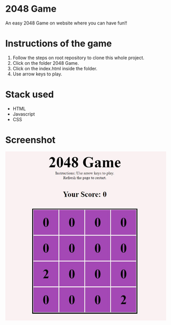 # 2048 Game

An easy 2048 Game on website where you can have fun!! 

# Instructions of the game

1. Follow the steps on root repository to clone this whole project.
2. Click on the folder 2048 Game.
3. Click on the index.html inside the folder.
4. Use arrow keys to play.

# Stack used
- HTML
- Javascript
- CSS


# Screenshot

![screenshot](https://github.com/Shreyas-jdv/Game_2048/blob/main/2048.JPG)
